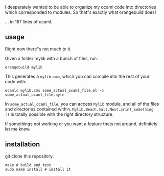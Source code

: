 

I desperately wanted to be able to organize my ocaml code into directories which corresponded to modules. So that"s exactly what orangebuild does!

... in 187 lines of ocaml.

## usage

Right now there"s not much to it.

Given a folder mylib with a bunch of files, run:

```
orangebuild mylib
```

This generates a `mylib.cmo`, which you can compile into the rest of your code with:

```
ocamlc mylib.cmo some_actual_ocaml_file.ml -o some_actual_ocaml_file.byte
```

In `some_actual_ocaml_file`, you can access `Mylib` module, and all of the files and
directories contained within. `Mylib.Beach.Salt.Next.print_something ()` is totally
possible with the right directory structure.

If somethings not working or you want a feature thats not around, definitely let me know.

## installation

git clone this repository.

```
make # build and test
sudo make install # install it
```


